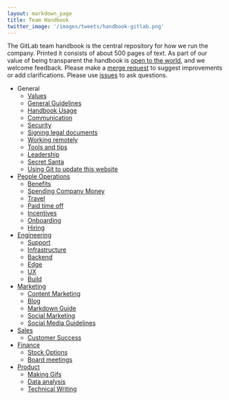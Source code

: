 ```yaml
---
layout: markdown_page
title: Team Handbook
twitter_image: '/images/tweets/handbook-gitlab.png'
---
```



The GitLab team handbook is the central repository for how we run the company. Printed it consists of about 500 pages of text. As part of our value of being transparent the handbook is <a href="https://gitlab.com/gitlab-com/www-gitlab-com/tree/master/source/handbook">open to the world</a>, and we welcome feedback<a name="feedback"></a>. Please make a <a href="https://gitlab.com/gitlab-com/www-gitlab-com/merge_requests">merge request</a> to suggest improvements or add clarifications.
Please use <a href="https://gitlab.com/gitlab-com/www-gitlab-com/issues">issues</a> to ask questions.

* General
  * [Values](/handbook/values)
  * [General Guidelines](/handbook/general-guidelines)
  * [Handbook Usage](/handbook/handbook-usage)
  * [Communication](/handbook/communication)
  * [Security](/handbook/security)
  * [Signing legal documents](/handbook/signing-legal-documents)
  * [Working remotely](/handbook/working-remotely)
  * [Tools and tips](/handbook/tools-and-tips)
  * [Leadership](/handbook/leadership)
  * [Secret Santa](/handbook/secret-santa)
  * [Using Git to update this website](/handbook/git-page-update)
* [People Operations](/handbook/people-operations)
  * [Benefits](/handbook/benefits)
  * [Spending Company Money](/handbook/spending-company-money)
  * [Travel](/handbook/travel)
  * [Paid time off](/handbook/paid-time-off)
  * [Incentives](/handbook/incentives)
  * [Onboarding](/handbook/general-onboarding)
  * [Hiring](/handbook/hiring)
* [Engineering](/handbook/engineering)
  * [Support](/handbook/support)
  * [Infrastructure](/handbook/infrastructure)
  * [Backend](/handbook/backend)
  * [Edge](/handbook/edge)
  * [UX](/handbook/ux)
  * [Build](/handbook/build)
* [Marketing](/handbook/marketing)
  * [Content Marketing](/handbook/marketing/content/)
  * [Blog](/handbook/marketing/blog)
  * [Markdown Guide](/handbook/marketing/developer-relations/technical-writing/markdown-guide/)
  * [Social Marketing](/handbook/marketing/social-marketing/)
  * [Social Media Guidelines](/handbook/marketing/social-media-guidelines)
* [Sales](/handbook/sales)
  * [Customer Success](/handbook/customer-success)
* [Finance](/handbook/finance)
  * [Stock Options](/handbook/stock-options)
  * [Board meetings](/handbook/board-meetings)
* [Product](/handbook/product)
  * [Making Gifs](/handbook/product/making-gifs)
  * [Data analysis](/handbook/product/data-analysis)
  * [Technical Writing](/handbook/product/technical-writing/)

<style>
.md-page h2 i.icon-color {
  color: rgb(107,79,187)
}
.md-page h2:nth-of-type(even) i.icon-color{
  color:rgb(252,109,38);
}
.font-awesome {
  font-size: .70em;
  vertical-align: middle;
  padding-bottom: 5px;
}
ul.toc-list-icons {
  list-style-type: none;
  padding-left: 25px;
}
ul.toc-list-icons li ul {
  padding-left: 25px;
}
ul.toc-list-icons {
  list-style-type: none;
  padding-left: 25px;
}
ul.toc-list-icons li ul {
  padding-left: 35px;
}
ul.toc-list-icons li i,
ul.toc-list-icons li ul li i {
  padding-right: 15px;
  color: rgb(107,79,187);
}
ul.toc-list-icons li:nth-of-type(even) i {
  color:rgb(252,109,38);
}
</style>
